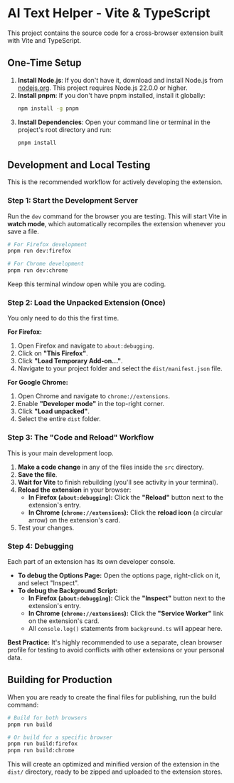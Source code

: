 # AI Text Helper - Vite & TypeScript

This project contains the source code for a cross-browser extension built with Vite and TypeScript.

## One-Time Setup

1.  **Install Node.js**: If you don't have it, download and install Node.js from [nodejs.org](https://nodejs.org/). This project requires Node.js 22.0.0 or higher.
2.  **Install pnpm**: If you don't have pnpm installed, install it globally:
    ```bash
    npm install -g pnpm
    ```
3.  **Install Dependencies**: Open your command line or terminal in the project's root directory and run:
    ```bash
    pnpm install
    ```

## Development and Local Testing

This is the recommended workflow for actively developing the extension.

### Step 1: Start the Development Server

Run the `dev` command for the browser you are testing. This will start Vite in **watch mode**, which automatically recompiles the extension whenever you save a file.

```bash
# For Firefox development
pnpm run dev:firefox

# For Chrome development
pnpm run dev:chrome
```
Keep this terminal window open while you are coding.

### Step 2: Load the Unpacked Extension (Once)

You only need to do this the first time.

**For Firefox:**
1.  Open Firefox and navigate to `about:debugging`.
2.  Click on **"This Firefox"**.
3.  Click **"Load Temporary Add-on..."**.
4.  Navigate to your project folder and select the `dist/manifest.json` file.

**For Google Chrome:**
1.  Open Chrome and navigate to `chrome://extensions`.
2.  Enable **"Developer mode"** in the top-right corner.
3.  Click **"Load unpacked"**.
4.  Select the entire `dist` folder.

### Step 3: The "Code and Reload" Workflow

This is your main development loop.

1.  **Make a code change** in any of the files inside the `src` directory.
2.  **Save the file**.
3.  **Wait for Vite** to finish rebuilding (you'll see activity in your terminal).
4.  **Reload the extension** in your browser:
    * **In Firefox (`about:debugging`):** Click the **"Reload"** button next to the extension's entry.
    * **In Chrome (`chrome://extensions`):** Click the **reload icon** (a circular arrow) on the extension's card.
5.  Test your changes.

### Step 4: Debugging

Each part of an extension has its own developer console.

* **To debug the Options Page:** Open the options page, right-click on it, and select "Inspect".
* **To debug the Background Script:**
    * **In Firefox (`about:debugging`):** Click the **"Inspect"** button next to the extension's entry.
    * **In Chrome (`chrome://extensions`):** Click the **"Service Worker"** link on the extension's card.
    * All `console.log()` statements from `background.ts` will appear here.

**Best Practice:** It's highly recommended to use a separate, clean browser profile for testing to avoid conflicts with other extensions or your personal data.

## Building for Production

When you are ready to create the final files for publishing, run the build command:

```bash
# Build for both browsers
pnpm run build

# Or build for a specific browser
pnpm run build:firefox
pnpm run build:chrome
```

This will create an optimized and minified version of the extension in the `dist/` directory, ready to be zipped and uploaded to the extension stores.
